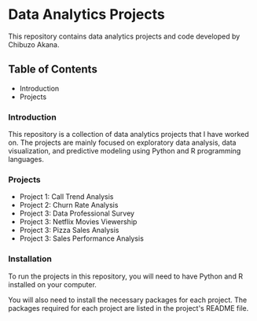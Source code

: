 # Data Analytics Projects
This repository contains data analytics projects and code developed by Chibuzo Akana.

## Table of Contents
* Introduction
* Projects

### Introduction
This repository is a collection of data analytics projects that I have worked on. The projects are mainly focused on exploratory data analysis, data visualization, and predictive modeling using Python and R programming languages.

### Projects
* Project 1: Call Trend Analysis 
* Project 2: Churn Rate Analysis
* Project 3: Data Professional Survey
* Project 3: Netflix Movies Viewership
* Project 3: Pizza Sales Analysis
* Project 3: Sales Performance Analysis
### Installation
To run the projects in this repository, you will need to have Python and R installed on your computer.

You will also need to install the necessary packages for each project. The packages required for each project are listed in the project's README file.
